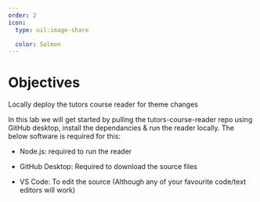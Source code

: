 ```yaml
---
order: 2
icon:
  type: uil:image-share

  color: Salmon
---
```


# Objectives

Locally deploy the tutors course reader for theme changes

In this lab we will get started by pulling the tutors-course-reader repo using GitHub desktop, install the dependancies & run the reader locally. The below software is required for this:

- Node.js: required to run the reader

- GitHub Desktop: Required to download the source files

- VS Code: To edit the source (Although any of your favourite code/text editors will work)